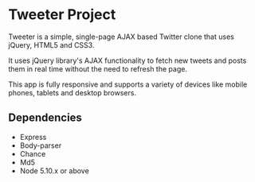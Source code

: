 # Tweeter Project

Tweeter is a simple, single-page AJAX based Twitter clone that uses jQuery, HTML5 and CSS3. 

It uses jQuery library's AJAX functionality to fetch new tweets and posts them in real time without the need to refresh the page.

This app is fully responsive and supports a variety of devices like mobile phones, tablets and desktop browsers.



## Dependencies

- Express
- Body-parser
- Chance
- Md5
- Node 5.10.x or above
